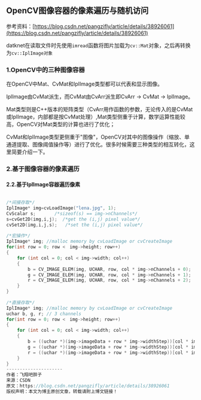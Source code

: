 ## OpenCV图像容器的像素遍历与随机访问

参考资料：[https://blog.csdn.net/pangzifly/article/details/38926061](https://blog.csdn.net/pangzifly/article/details/38926061)

datknet在读取文件时先使用`imread`函数将图片加载为`cv::Mat`对象，之后再转换为`cv::IplImage对象`

### 1.OpenCV中的三种图像容器

在OpenCV中Mat、CvMat和IplImage类型都可以代表和显示图像。

IplImage由CvMat派生，而CvMat由CvArr派生即CvArr -> CvMat -> IplImage。

Mat类型则是C++版本的矩阵类型（CvArr用作函数的参数，无论传入的是CvMat或IplImage，内部都是按CvMat处理）,Mat类型侧重于计算，数学运算性能较高，OpenCV对Mat类型的计算也进行了优化；

CvMat和IplImage类型更侧重于"图像"，OpenCV对其中的图像操作（缩放、单通道提取、图像阈值操作等）进行了优化。很多时候需要三种类型的相互转化，这里简要介绍一下。

### 2.基于图像容器的像素遍历

#### 2.2.基于IplImage容器遍历像素

```cpp

/*间接存取*/
IplImage* img=cvLoadImage("lena.jpg", 1);
CvScalar s;       /*sizeof(s) == img->nChannels*/
s=cvGet2D(img,i,j);  /*get the (i,j) pixel value*/
cvSet2D(img,i,j,s);   /*set the (i,j) pixel value*/
 
/*宏操作*/
IplImage* img; //malloc memory by cvLoadImage or cvCreateImage
for(int row = 0; row <　img->height; row++)
{
    for (int col = 0; col < img->width; col++)
    {
        b = CV_IMAGE_ELEM(img, UCHAR, row, col * img->nChannels + 0); 
        g = CV_IMAGE_ELEM(img, UCHAR, row, col * img->nChannels + 1); 
        r = CV_IMAGE_ELEM(img, UCHAR, row, col * img->nChannels + 2);
    }
}
 
/*直接存取*/
IplImage* img; //malloc memory by cvLoadImage or cvCreateImage
uchar b, g, r; // 3 channels
for(int row = 0; row <　img->height; row++)
{
    for (int col = 0; col < img->width; col++)
    {
        b = ((uchar *)(img->imageData + row * img->widthStep))[col * img->nChannels + 0]; 
        g = ((uchar *)(img->imageData + row * img->widthStep))[col * img->nChannels + 1]; 
        r = ((uchar *)(img->imageData + row * img->widthStep))[col * img->nChannels + 2];
    }
}
--------------------- 
作者：飞翔吧胖子 
来源：CSDN 
原文：https://blog.csdn.net/pangzifly/article/details/38926061 
版权声明：本文为博主原创文章，转载请附上博文链接！
```

